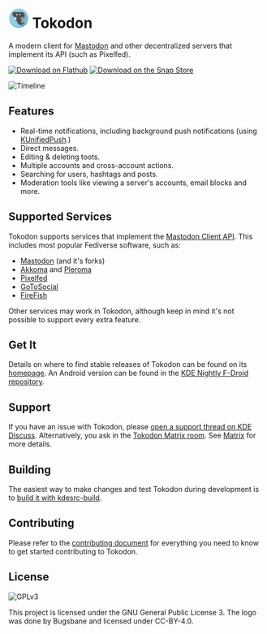 # <img src="org.kde.tokodon.svg" width="40"/> Tokodon

A modern client for [Mastodon](https://joinmastodon.org/) and other
decentralized servers that implement its API (such as Pixelfed).

<a href='https://flathub.org/apps/details/org.kde.tokodon'><img width='190px' alt='Download on Flathub' src='https://flathub.org/assets/badges/flathub-badge-i-en.png'/></a>
<a href='https://snapcraft.io/tokodon'><img width='190px' alt='Download on the Snap Store' src='https://snapcraft.io/static/images/badges/en/snap-store-black.svg'/></a>

![Timeline](https://cdn.kde.org/screenshots/tokodon/tokodon-desktop.png)

## Features

* Real-time notifications, including background push notifications (using [KUnifiedPush](https://invent.kde.org/libraries/kunifiedpush).)
* Direct messages.
* Editing & deleting toots.
* Multiple accounts and cross-account actions.
* Searching for users, hashtags and posts.
* Moderation tools like viewing a server's accounts, email blocks and more. 

## Supported Services

Tokodon supports services that implement the [Mastodon Client API](https://docs.joinmastodon.org/api/). This includes most popular Fediverse software, such as:

* [Mastodon](https://joinmastodon.org) (and it's forks)
* [Akkoma](https://akkoma.social/) and [Pleroma](https://pleroma.social/)
* [Pixelfed](https://pixelfed.org/)
* [GoToSocial](https://gotosocial.org/)
* [FireFish](https://joinfirefish.org/)

Other services may work in Tokodon, although keep in mind it's not possible to support every extra feature.

## Get It

Details on where to find stable releases of Tokodon can be found on its
[homepage](https://apps.kde.org/tokodon). An Android version can be found
in the [KDE Nightly F-Droid repository](https://community.kde.org/Android/F-Droid).

## Support

If you have an issue with Tokodon, please [open a support thread on KDE Discuss](https://discuss.kde.org/tag/tokodon). Alternatively, you ask in the [Tokodon Matrix room](https://go.kde.org/matrix/#/#tokodon:kde.org). See [Matrix](https://community.kde.org/Matrix) for more details.

## Building

The easiest way to make changes and test Tokodon during development is to [build it with kdesrc-build](https://community.kde.org/Get_Involved/development/Build_software_with_kdesrc-build).

## Contributing

Please refer to the [contributing document](/CONTRIBUTING.md) for everything you need to know to get started contributing to Tokodon.

## License

![GPLv3](https://www.gnu.org/graphics/gplv3-127x51.png)

This project is licensed under the GNU General Public License 3. The logo was done by Bugsbane and licensed under
CC-BY-4.0.
